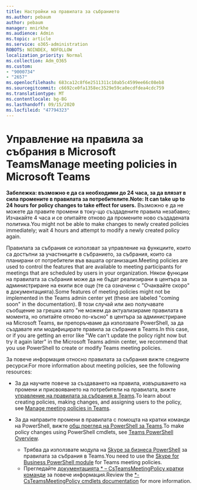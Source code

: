 ```yaml
---
title: Настройки на правилата за събранието
ms.author: pebaum
author: pebaum
manager: mnirkhe
ms.audience: Admin
ms.topic: article
ms.service: o365-administration
ROBOTS: NOINDEX, NOFOLLOW
localization_priority: Normal
ms.collection: Adm_O365
ms.custom:
- "9000734"
- "2657"
ms.openlocfilehash: 683ca12c8f6e2511311c10ab5c4599ee66c08eb8
ms.sourcegitcommit: c6692ce0fa1358ec3529e59ca0ecdfdea4cdc759
ms.translationtype: MT
ms.contentlocale: bg-BG
ms.lasthandoff: 09/15/2020
ms.locfileid: "47794323"
---
```

# <a name="manage-meeting-policies-in-microsoft-teams"></a><span data-ttu-id="6ee5b-102">Управление на правила за събрания в Microsoft Teams</span><span class="sxs-lookup"><span data-stu-id="6ee5b-102">Manage meeting policies in Microsoft Teams</span></span>

<span data-ttu-id="6ee5b-103">**Забележка: възможно е да са необходими до 24 часа, за да влязат в сила промените в правилата за потребителите.**</span><span class="sxs-lookup"><span data-stu-id="6ee5b-103">**Note: It can take up to 24 hours for policy changes to take effect for users.**</span></span> <span data-ttu-id="6ee5b-104">Възможно е да не можете да правите промени в току-що създадените правила незабавно; Изчакайте 4 часа и се опитайте отново да промените ново създадената политика.</span><span class="sxs-lookup"><span data-stu-id="6ee5b-104">You might not be able to make changes to newly created policies immediately; wait 4 hours and attempt to modify a newly created policy again.</span></span>

<span data-ttu-id="6ee5b-105">Правилата за събрания се използват за управление на функциите, които са достъпни за участниците в събранието, за събрания, които са планирани от потребители във вашата организация.</span><span class="sxs-lookup"><span data-stu-id="6ee5b-105">Meeting policies are used to control the features that are available to meeting participants for meetings that are scheduled by users in your organization.</span></span> <span data-ttu-id="6ee5b-106">Някои функции на правилата за събрания може да не бъдат реализирани в центъра за администриране на екипи все още (те са означени с "Очаквайте скоро" в документацията).</span><span class="sxs-lookup"><span data-stu-id="6ee5b-106">Some features of meeting policies might not be implemented in the Teams admin center yet (these are labeled "coming soon" in the documentation).</span></span> <span data-ttu-id="6ee5b-107">В този случай или ако получавате съобщение за грешка като "не можем да актуализираме правилата в момента, но опитайте отново по-късно" в центъра за администриране на Microsoft Teams, ви препоръчваме да използвате PowerShell, за да създавате или модифицирате правила за събрания в Teams.</span><span class="sxs-lookup"><span data-stu-id="6ee5b-107">In this case, or if you are getting an error like "We can't update the policy right now but try it again later" in the Microsoft Teams admin center, we recommend that you use PowerShell to create or modify Teams meeting policies.</span></span> 

<span data-ttu-id="6ee5b-108">За повече информация относно правилата за събрания вижте следните ресурси:</span><span class="sxs-lookup"><span data-stu-id="6ee5b-108">For more information about meeting policies, see the following resources:</span></span>

- <span data-ttu-id="6ee5b-109">За да научите повече за създаването на правила, извършването на промени и присвояването на потребители на правилата, вижте [управление на правилата за събрания в Teams](https://docs.microsoft.com/microsoftteams/meeting-policies-in-teams).</span><span class="sxs-lookup"><span data-stu-id="6ee5b-109">To learn about creating policies, making changes, and assigning users to the policy, see [Manage meeting policies in Teams](https://docs.microsoft.com/microsoftteams/meeting-policies-in-teams).</span></span>

- <span data-ttu-id="6ee5b-110">За да направите промени в правилата с помощта на кратки команди на PowerShell, вижте [общ преглед на PowerShell за Teams](https://docs.microsoft.com/microsoftteams/teams-powershell-overview).</span><span class="sxs-lookup"><span data-stu-id="6ee5b-110">To make policy changes using PowerShell cmdlets, see [Teams PowerShell Overview](https://docs.microsoft.com/microsoftteams/teams-powershell-overview).</span></span> 
    - <span data-ttu-id="6ee5b-111">Трябва да използвате модула на [Skype за бизнеса PowerShell](https://www.microsoft.com/download/details.aspx?id=39366) за правилата за събрания в Teams.</span><span class="sxs-lookup"><span data-stu-id="6ee5b-111">You need to use the [Skype for Business PowerShell module](https://www.microsoft.com/download/details.aspx?id=39366) for Teams meeting policies.</span></span> 
    - <span data-ttu-id="6ee5b-112">Прегледайте [документацията \* – CsTeamsMeetingPolicy кратки команди](https://docs.microsoft.com/search/?search=CsTeamsMeetingPolicy&view=skype-ps) за повече информация.</span><span class="sxs-lookup"><span data-stu-id="6ee5b-112">Review the [\*-CsTeamsMeetingPolicy cmdlets documentation](https://docs.microsoft.com/search/?search=CsTeamsMeetingPolicy&view=skype-ps) for more information.</span></span>

